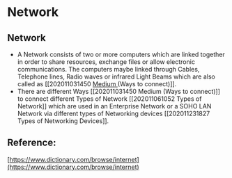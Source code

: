 # Network

## Network

* A Network consists of two or more computers which are linked together in order to share resources, exchange files or allow electronic communications. The computers maybe linked through Cables, Telephone lines, Radio waves or infrared Light Beams which are also called as \[\[202011031450 [Medium ](medium.md#ways-medium-to-connect-two-or-more-computers)\(Ways to connect\)\]\].
* There are different Ways \[\[202011031450 Medium \(Ways to connect\)\]\] to connect different Types of Network \[\[202011061052 Types of Network\]\] which are used in an Enterprise Network or a SOHO LAN Network via different types of Networking devices \[\[202011231827 Types of Networking Devices\]\].

## Reference:

[https://www.dictionary.com/browse/internet](https://www.dictionary.com/browse/internet)

